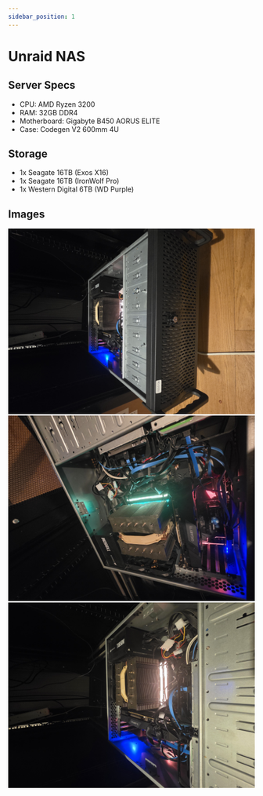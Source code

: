 ```yaml
---
sidebar_position: 1
---
```


# Unraid NAS

## Server Specs

- CPU: AMD Ryzen 3200
- RAM: 32GB DDR4
- Motherboard: Gigabyte B450 AORUS ELITE
- Case: Codegen V2 600mm 4U

## Storage

- 1x Seagate 16TB (Exos X16)
- 1x Seagate 16TB (IronWolf Pro)
- 1x Western Digital 6TB (WD Purple)

## Images

![Front](./img/20250501_204211.jpg)
![Side](./img/20250501_204110.jpg)
![Top](./img/20250501_204105.jpg)